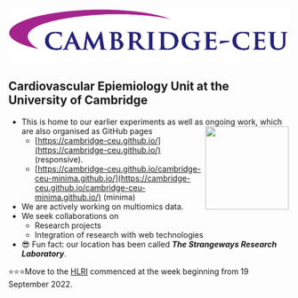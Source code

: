 ![](https://github.com/cambridge-ceu/.github/blob/master/profile/logo.png)

## Cardiovascular Epiemiology Unit at the University of Cambridge

- This is home to our earlier experiments as well as ongoing work, which are also organised as GitHub pages <img src="https://cambridge-ceu.github.io/assets/images/qrcode-50.svg" align="right" height=150 width=150 style="vertical-align:top">
  - [https://cambridge-ceu.github.io/](https://cambridge-ceu.github.io/) (responsive).
  - [https://cambridge-ceu.github.io/cambridge-ceu-minima.github.io/](https://cambridge-ceu.github.io/cambridge-ceu-minima.github.io/) (minima)
- We are actively working on multiomics data.
- We seek collaborations on 
    - Research projects
    - Integration of research with web technologies
- :sunglasses: Fun fact: our location has been called ***The Strangeways Research Laboratory***.

:star::star::star:Move to the [HLRI](https://www.cam.ac.uk/stories/heart-and-lung-research-institute) commenced at the week beginning from 19 September 2022.
